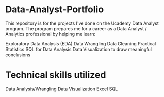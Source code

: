 # Data-Analyst-Portfolio
This repository is for the projects I've done on the Ucademy Data Analyst  program.
The program prepares me for a career as a Data Analyst / Analytics professional by helping me learn:

Exploratory Data Analysis (EDA)
Data Wrangling
Data Cleaning
Practical Statistics
SQL for Data Analysis
Data Visualization to draw meaningful conclusions

# Technical skills utilized
Data Analysis/Wrangling 
Data Visualization
Excel
SQL
